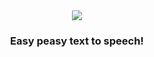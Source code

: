 <div align="center">
  <img src=".github/assets/cover.svg" >
</div>

<h3 align="center">
  Easy peasy text to speech!
</h3>

<br>

<div align="center">

</div>

